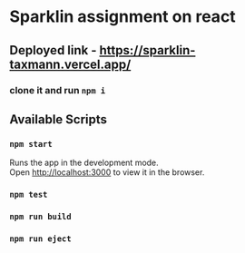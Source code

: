 # Sparklin assignment on react
## Deployed link - https://sparklin-taxmann.vercel.app/

### clone it and run `npm i`

## Available Scripts

### `npm start`
Runs the app in the development mode.\
Open [http://localhost:3000](http://localhost:3000) to view it in the browser.

### `npm test`

### `npm run build`

### `npm run eject`
